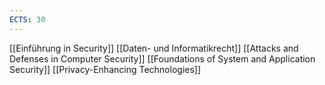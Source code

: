 ```yaml
---
ECTS: 30
---
```

[[Einführung in Security]]
[[Daten- und Informatikrecht]]
[[Attacks and Defenses in Computer Security]]
[[Foundations of System and Application Security]]
[[Privacy-Enhancing Technologies]]
